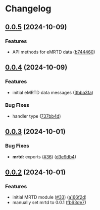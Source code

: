 # Changelog

## [0.0.5](https://github.com/2060-io/credo-ts-didcomm-ext/compare/@2060.io/credo-ts-didcomm-mrtd@v0.0.4...@2060.io/credo-ts-didcomm-mrtd@v0.0.5) (2024-10-09)


### Features

* API methods for eMRTD data ([b744460](https://github.com/2060-io/credo-ts-didcomm-ext/commit/b744460cee611eed248dd9972e62b8c549ff1bc7))

## [0.0.4](https://github.com/2060-io/credo-ts-didcomm-ext/compare/@2060.io/credo-ts-didcomm-mrtd@v0.0.3...@2060.io/credo-ts-didcomm-mrtd@v0.0.4) (2024-10-09)


### Features

* initial eMRTD data messages ([3bba3fa](https://github.com/2060-io/credo-ts-didcomm-ext/commit/3bba3fa71d7eed5fe37c172ae611ee607a611c08))


### Bug Fixes

* handler type ([737bb4d](https://github.com/2060-io/credo-ts-didcomm-ext/commit/737bb4dcb80e1f50440d81068d56dfad723a8359))

## [0.0.3](https://github.com/2060-io/credo-ts-didcomm-ext/compare/@2060.io/credo-ts-didcomm-mrtd@v0.0.2...@2060.io/credo-ts-didcomm-mrtd@v0.0.3) (2024-10-01)


### Bug Fixes

* **mrtd:** exports ([#36](https://github.com/2060-io/credo-ts-didcomm-ext/issues/36)) ([d3e9db4](https://github.com/2060-io/credo-ts-didcomm-ext/commit/d3e9db489b99fad8600bb5dce2c16bde9e23caf0))

## [0.0.2](https://github.com/2060-io/credo-ts-didcomm-ext/compare/@2060.io/credo-ts-didcomm-mrtd-v0.0.1...@2060.io/credo-ts-didcomm-mrtd@v0.0.2) (2024-10-01)


### Features

* initial MRTD module ([#33](https://github.com/2060-io/credo-ts-didcomm-ext/issues/33)) ([a166f2d](https://github.com/2060-io/credo-ts-didcomm-ext/commit/a166f2d582b66a0371a9efcaab7c58973ca25ec0))
* manually set mrtd to 0.0.1 ([fb63de7](https://github.com/2060-io/credo-ts-didcomm-ext/commit/fb63de7ee6b803f92a1b3a9ea39be4955ed703e6))
